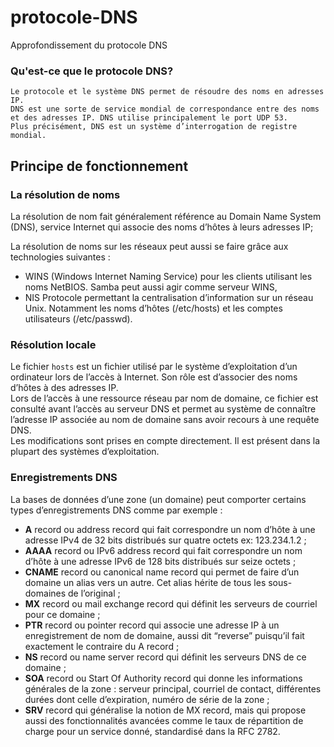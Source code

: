 # protocole-DNS
Approfondissement du protocole DNS

### Qu'est-ce que le protocole DNS?
```
Le protocole et le système DNS permet de résoudre des noms en adresses IP.
DNS est une sorte de service mondial de correspondance entre des noms et des adresses IP. DNS utilise principalement le port UDP 53.
Plus précisément, DNS est un système d’interrogation de registre mondial.
```

## Principe de fonctionnement
### La résolution de noms
La résolution de nom fait généralement référence au Domain Name System (DNS), service Internet qui associe des noms d’hôtes à leurs adresses IP;

La résolution de noms sur les réseaux peut aussi se faire grâce aux technologies suivantes :
* WINS (Windows Internet Naming Service) pour les clients utilisant les noms NetBIOS. Samba peut aussi agir comme serveur WINS,
* NIS Protocole permettant la centralisation d’information sur un réseau Unix. Notamment les noms d’hôtes (/etc/hosts) et les comptes utilisateurs (/etc/passwd).

### Résolution locale
Le fichier `hosts` est un fichier utilisé par le système d’exploitation d’un ordinateur lors de l’accès à Internet. Son rôle est d’associer des noms d’hôtes à des adresses IP.<br>
Lors de l’accès à une ressource réseau par nom de domaine, ce fichier est consulté avant l’accès au serveur DNS et permet au système de connaître l’adresse IP associée au nom de domaine sans avoir recours à une requête DNS.<br>
Les modifications sont prises en compte directement. Il est présent dans la plupart des systèmes d’exploitation.

### Enregistrements DNS
La bases de données d’une zone (un domaine) peut comporter certains types d’enregistrements DNS comme par exemple :

* **A** record ou address record qui fait correspondre un nom d’hôte à une adresse IPv4 de 32 bits distribués sur quatre octets ex: 123.234.1.2 ;
* **AAAA** record ou IPv6 address record qui fait correspondre un nom d’hôte à une adresse IPv6 de 128 bits distribués sur seize octets ;
* **CNAME** record ou canonical name record qui permet de faire d’un domaine un alias vers un autre. Cet alias hérite de tous les sous-domaines de l’original ;
* **MX** record ou mail exchange record qui définit les serveurs de courriel pour ce domaine ;
* **PTR** record ou pointer record qui associe une adresse IP à un enregistrement de nom de domaine, aussi dit “reverse” puisqu’il fait exactement le contraire du A record ;
* **NS** record ou name server record qui définit les serveurs DNS de ce domaine ;
* **SOA** record ou Start Of Authority record qui donne les informations générales de la zone : serveur principal, courriel de contact, différentes durées dont celle d’expiration, numéro de série de la zone ;
* **SRV** record qui généralise la notion de MX record, mais qui propose aussi des fonctionnalités avancées comme le taux de répartition de charge pour un service donné, standardisé dans la RFC 2782.
